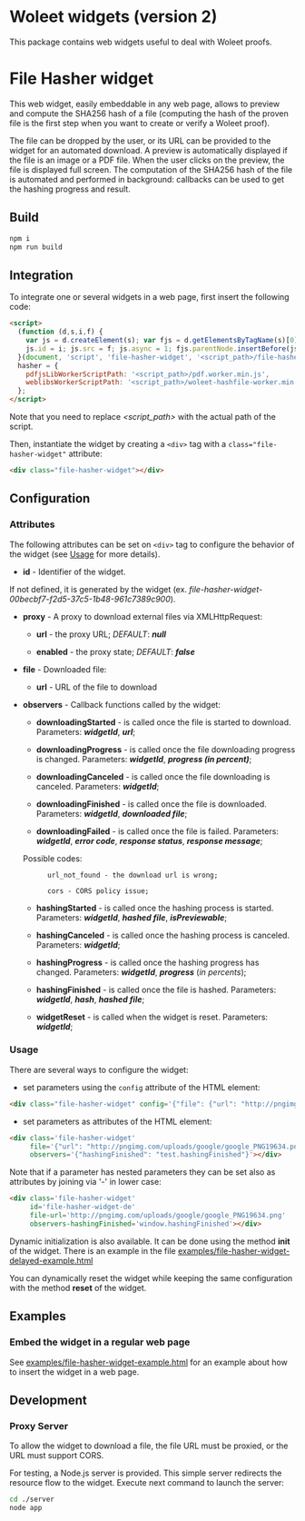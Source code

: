 # Woleet widgets (version 2)

This package contains web widgets useful to deal with Woleet proofs.  

# File Hasher widget

This web widget, easily embeddable in any web page, allows to preview and compute the SHA256 hash of a file
(computing the hash of the proven file is the first step when you want to create or verify a Woleet proof).

The file can be dropped by the user, or its URL can be provided to the widget for an automated download.
A preview is automatically displayed if the file is an image or a PDF file. When the user clicks on the preview, the file is displayed full screen.
The computation of the SHA256 hash of the file is automated and performed in background: callbacks can be used to get the hashing progress and result.

## Build

```bash
npm i
npm run build
```

## Integration

To integrate one or several widgets in a web page, first insert the following code:

```html
<script>
  (function (d,s,i,f) {
    var js = d.createElement(s); var fjs = d.getElementsByTagName(s)[0];
    js.id = i; js.src = f; js.async = 1; fjs.parentNode.insertBefore(js, fjs);
  }(document, 'script', 'file-hasher-widget', '<script_path>/file-hasher-widget.js'));
  hasher = {
    pdfjsLibWorkerScriptPath: '<script_path>/pdf.worker.min.js',
    weblibsWorkerScriptPath: '<script_path>/woleet-hashfile-worker.min.js'
  };
</script>
```

Note that you need to replace *<script_path>* with the actual path of the script.

Then, instantiate the widget by creating a `<div>` tag with a `class="file-hasher-widget"` attribute:

```html
<div class="file-hasher-widget"></div>
```

## Configuration

### Attributes

The following attributes can be set on `<div>` tag to configure the behavior of the widget (see [Usage](#Usage) for more details).

* __id__ - Identifier of the widget.
 
 If not defined, it is generated by the widget (ex. _file-hasher-widget-00becbf7-f2d5-37c5-1b48-961c7389c900_).
       
* __proxy__ - A proxy to download external files via XMLHttpRequest:
           
    * __url__ - the proxy URL; _DEFAULT_: ___null___
           
    * __enabled__ - the proxy state; _DEFAULT_: ___false___
    
* __file__ - Downloaded file:
    
    * __url__ - URL of the file to download

* __observers__ - Callback functions called by the widget:

    * __downloadingStarted__ - is called once the file is started to download. Parameters: ___widgetId___, ___url___;

    * __downloadingProgress__ - is called once the file downloading progress is changed. Parameters: ___widgetId___, ___progress (in percent)___;
    
    * __downloadingCanceled__ - is called once the file downloading is canceled. Parameters: ___widgetId___;
    
    * __downloadingFinished__ - is called once the file is downloaded. Parameters: ___widgetId___, ___downloaded file___;
    
    * __downloadingFailed__ - is called once the file is failed. Parameters: ___widgetId___, ___error code___, ___response status___, ___response message___;
    
    Possible codes:
         
            url_not_found - the download url is wrong;
            
            cors - CORS policy issue;
    
    * __hashingStarted__ - is called once the hashing process is started. Parameters: ___widgetId___, ___hashed file___, ___isPreviewable___;
    
    * __hashingCanceled__ - is called once the hashing process is canceled. Parameters: ___widgetId___;
    
    * __hashingProgress__ - is called once the hashing progress has changed. Parameters: ___widgetId___, ___progress___ (_in percents_);
    
    * __hashingFinished__ - is called once the file is hashed. Parameters: ___widgetId___, ___hash___, ___hashed file___;
    
    * __widgetReset__ - is called when the widget is reset. Parameters: ___widgetId___;

### Usage

There are several ways to configure the widget:

* set parameters using the `config` attribute of the HTML element:

```html
<div class="file-hasher-widget" config='{"file": {"url": "http://pngimg.com/uploads/google/google_PNG19644.png"}, "observers": {"hashingFinished": "hashingFinishedObserver", "downloadingFinished": "downloadingFinishedObserver"}}'></div>
```
* set parameters as attributes of the HTML element:

```html
<div class='file-hasher-widget'
     file='{"url": "http://pngimg.com/uploads/google/google_PNG19634.png"}'
     observers='{"hashingFinished": "test.hashingFinished"}'></div>
 ```
Note that if a parameter has nested parameters they can be set also as attributes by joining via '-' in lower case:

```html
<div class='file-hasher-widget'
     id='file-hasher-widget-de'
     file-url='http://pngimg.com/uploads/google/google_PNG19634.png'
     observers-hashingFinished='window.hashingFinished'></div>
```

Dynamic initialization is also available. It can be done using the method __init__ of the widget.
There is an example in the file [examples/file-hasher-widget-delayed-example.html](examples/file-hasher-widget-delayed-example.html)

You can dynamically reset the widget while keeping the same configuration with the method __reset__ of the widget.

## Examples

### Embed the widget in a regular web page

See [examples/file-hasher-widget-example.html](examples/file-hasher-widget-example.html) for an example about how to insert the widget in a web page.

## Development

### Proxy Server

To allow the widget to download a file, the file URL must be proxied, or the URL must support CORS.

For testing, a Node.js server is provided. This simple server redirects the resource flow to the widget.
Execute next command to launch the server:

```bash
cd ./server
node app
```
